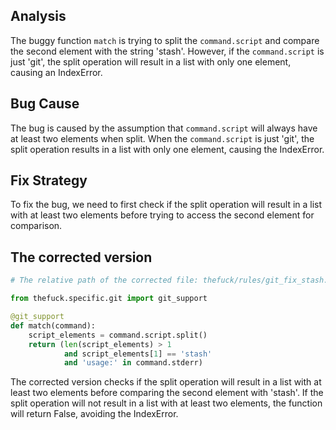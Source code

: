 ## Analysis
The buggy function `match` is trying to split the `command.script` and compare the second element with the string 'stash'. However, if the `command.script` is just 'git', the split operation will result in a list with only one element, causing an IndexError.

## Bug Cause
The bug is caused by the assumption that `command.script` will always have at least two elements when split. When the `command.script` is just 'git', the split operation results in a list with only one element, causing the IndexError.

## Fix Strategy
To fix the bug, we need to first check if the split operation will result in a list with at least two elements before trying to access the second element for comparison.

## The corrected version
```python
# The relative path of the corrected file: thefuck/rules/git_fix_stash.py

from thefuck.specific.git import git_support

@git_support
def match(command):
    script_elements = command.script.split()
    return (len(script_elements) > 1
            and script_elements[1] == 'stash'
            and 'usage:' in command.stderr)
```

The corrected version checks if the split operation will result in a list with at least two elements before comparing the second element with 'stash'. If the split operation will not result in a list with at least two elements, the function will return False, avoiding the IndexError.